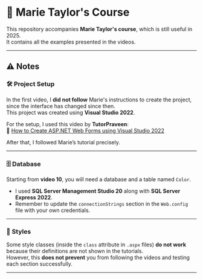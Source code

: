 # 📘 Marie Taylor's Course

This repository accompanies **Marie Taylor's course**, which is still useful in 2025.  
It contains all the examples presented in the videos.

---

## ⚠️ Notes

### 🛠️ Project Setup

In the first video, I **did not follow** Marie's instructions to create the project, since the interface has changed since then.  
This project was created using **Visual Studio 2022**.

For the setup, I used this video by **TutorPraveen**:  
🔗 [How to Create ASP.NET Web Forms using Visual Studio 2022](https://www.youtube.com/watch?v=Ef6xWENJia4&t=1s)

After that, I followed Marie’s tutorial precisely.

---

### 🗄️ Database

Starting from **video 10**, you will need a database and a table named `Color`.

- I used **SQL Server Management Studio 20** along with **SQL Server Express 2022**.
- Remember to update the `connectionStrings` section in the `Web.config` file with your own credentials.

---

### 🎨 Styles

Some style classes (inside the `class` attribute in `.aspx` files) **do not work** because their definitions are not shown in the tutorials.  
However, this **does not prevent** you from following the videos and testing each section successfully.

---
